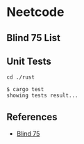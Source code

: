 # Neetcode

## Blind 75 List

## Unit Tests

```console
cd ./rust

$ cargo test
showing tests result...
```

## References

- [Blind 75](https://neetcode.io/practice)
